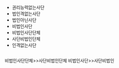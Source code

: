 - 권리능력없는사단
- 법인격없는사단
- 법인아닌사단
- 비법인사단
- 비법인사단단체
- 사단비법인단체
- 인격없는사단

##
비법인사단단체>>사단비법인단체
비법인사단>>사단비법인

